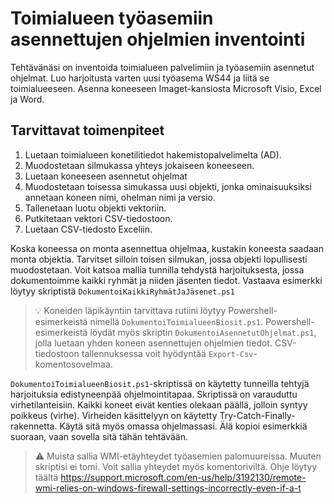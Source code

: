 # Toimialueen työasemiin asennettujen ohjelmien inventointi

Tehtävänäsi on inventoida toimialueen palvelimiin ja työasemiin asennetut
ohjelmat. Luo harjoitusta varten uusi työasema WS44 ja liitä se toimialueeseen.
Asenna koneeseen Imaget-kansiosta Microsoft Visio, Excel ja Word.

## Tarvittavat toimenpiteet

1. Luetaan toimialueen konetilitiedot hakemistopalvelimelta (AD).
2. Muodostetaan silmukassa yhteys jokaiseen koneeseen.
3. Luetaan koneeseen asennetut ohjelmat
4. Muodostetaan toisessa simukassa uusi objekti, jonka ominaisuuksiksi annetaan koneen nimi, ohelman nimi ja versio.
5. Tallenetaan luotu objekti vektoriin.
6. Putkitetaan vektori CSV-tiedostoon.
7. Luetaan CSV-tiedosto Exceliin.

Koska koneessa on monta asennettua ohjelmaa, kustakin koneesta saadaan monta
objektia. Tarvitset silloin toisen silmukan, jossa objekti lopullisesti
muodostetaan. Voit katsoa mallia tunnilla tehdystä harjoituksesta, jossa
dokumentoimme kaikki ryhmät ja niiden jäsenten tiedot. Vastaava esimerkki löytyy
skriptistä `DokumentoiKaikkiRyhmätJaJäsenet.ps1`

> :bulb: Koneiden läpikäyntiin tarvittava rutiini löytyy Powershell-esimerkeistä nimellä `DokumentoiToimialueenBiosit.ps1`.
Powershell-esimerkeistä löydät myös skriptin `DokumentoiAsennetutOhjelmat.ps1`,
jolla luetaan yhden koneen asennettujen ohjelmien tiedot. CSV-tiedostoon
tallennuksessa voit hyödyntää `Export-Csv`-komentosovelmaa.

`DokumentoiToimialueenBiosit.ps1`-skriptissä on käytetty tunneilla tehtyjä
harjoituksia edistyneenpää ohjelmointitapaa. Skriptissä on varauduttu
virhetilanteisiin. Kaikki koneet eivät kenties olekaan päällä, jolloin syntyy
poikkeus (virhe). Virheiden käsittelyyn on käytetty Try-Catch-Finally-rakennetta.
Käytä sitä myös omassa ohjelmassasi. Älä kopioi esimerkkiä suoraan, vaan sovella
sitä tähän tehtävään.

> :warning: Muista sallia WMI-etäyhteydet työasemien palomuureissa. Muuten
skriptisi ei tomi. Voit sallia yhteydet myös komentoriviltä. Ohje löytyy täältä https://support.microsoft.com/en-us/help/3192130/remote-wmi-relies-on-windows-firewall-settings-incorrectly-even-if-a-t
